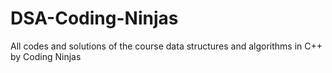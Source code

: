 # DSA-Coding-Ninjas
 All codes and solutions of the course data structures and algorithms in C++ by Coding Ninjas

